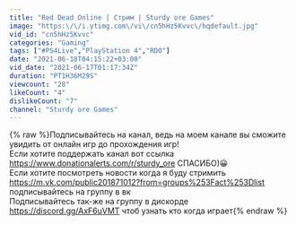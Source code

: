 ```yaml
---
title: "Red Dead Online | Стрим | Sturdy ore Games"
image: "https:\/\/i.ytimg.com\/vi\/cn5hHz5Kvvc\/hqdefault.jpg"
vid_id: "cn5hHz5Kvvc"
categories: "Gaming"
tags: ["#PS4Live","PlayStation 4","RDO"]
date: "2021-06-18T04:15:22+03:00"
vid_date: "2021-06-17T01:17:34Z"
duration: "PT1H36M29S"
viewcount: "28"
likeCount: "4"
dislikeCount: "7"
channel: "Sturdy ore Games"
---
```

{% raw %}Подписывайтесь на канал, ведь на моем канале вы сможите увидить от онлайн игр до прохождения игр!<br />Если хотите поддержать канал вот ссылка <a rel="nofollow" target="blank" href="https://www.donationalerts.com/r/sturdy_ore">https://www.donationalerts.com/r/sturdy_ore</a> СПАСИБО)😀<br />Если хотите посмотреть новости когда я буду стримить <a rel="nofollow" target="blank" href="https://m.vk.com/public201871012?from=groups%253Fact%253Dlist">https://m.vk.com/public201871012?from=groups%253Fact%253Dlist</a> подписывайтесь на группу в вк<br />Подписывайтесь так-же на группу в дискорде <a rel="nofollow" target="blank" href="https://discord.gg/AxF6uVMT">https://discord.gg/AxF6uVMT</a> чтоб узнать кто когда играет{% endraw %}
